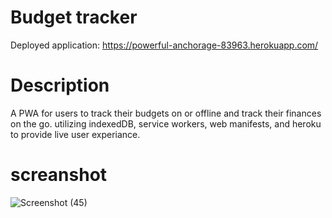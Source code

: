 # Budget tracker
Deployed application: https://powerful-anchorage-83963.herokuapp.com/
# Description
A PWA for users to track their budgets on or offline and track their finances on the go. utilizing indexedDB, service workers, web manifests, and heroku to provide live user experiance.

# screanshot

![Screenshot (45)](https://user-images.githubusercontent.com/80006081/131262894-33d11e8a-6f2d-47d9-8139-a4705b600ea2.png)

